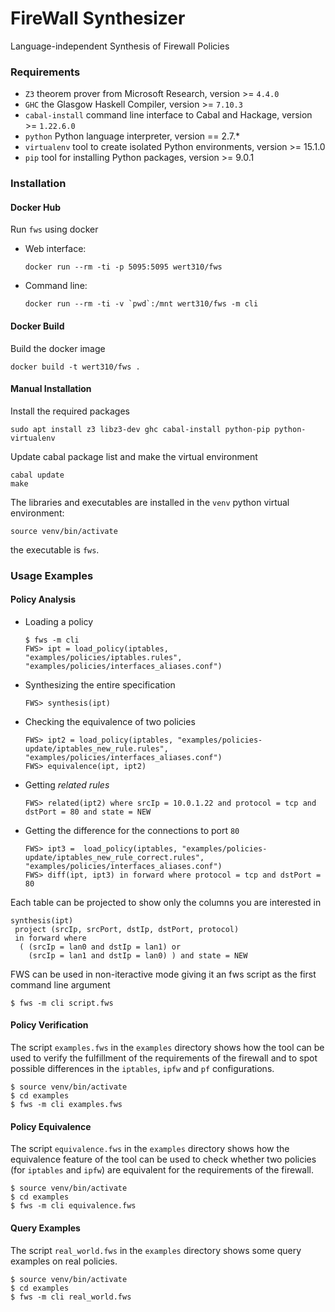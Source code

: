 FireWall Synthesizer
=========
Language-independent Synthesis of Firewall Policies

### Requirements
* `Z3` theorem prover from Microsoft Research, version >= `4.4.0`
* `GHC` the Glasgow Haskell Compiler, version >= `7.10.3`
* `cabal-install` command line interface to Cabal and Hackage, version >= `1.22.6.0`
* `python` Python language interpreter, version == 2.7.*
* `virtualenv` tool to create isolated Python environments, version >= 15.1.0
* `pip` tool for installing Python packages, version >= 9.0.1

### Installation

#### Docker Hub
Run `fws` using docker

- Web interface:
  ```
  docker run --rm -ti -p 5095:5095 wert310/fws
  ```
- Command line:
  ```
  docker run --rm -ti -v `pwd`:/mnt wert310/fws -m cli
  ```

#### Docker Build
Build the docker image
```
docker build -t wert310/fws .
```

#### Manual Installation
Install the required packages
```
sudo apt install z3 libz3-dev ghc cabal-install python-pip python-virtualenv
```
Update cabal package list and make the virtual environment
```
cabal update
make
```
The libraries and executables are installed in the `venv` python virtual environment:
```
source venv/bin/activate
```

the executable is `fws`.

### Usage Examples
#### Policy Analysis
  * Loading a policy
    ```
    $ fws -m cli
    FWS> ipt = load_policy(iptables, "examples/policies/iptables.rules", "examples/policies/interfaces_aliases.conf")
    ```
  * Synthesizing the entire specification
    ```
    FWS> synthesis(ipt)
    ```
  * Checking the equivalence of two policies
    ```
    FWS> ipt2 = load_policy(iptables, "examples/policies-update/iptables_new_rule.rules", "examples/policies/interfaces_aliases.conf")
    FWS> equivalence(ipt, ipt2)
    ```
  * Getting *related rules*
    ```
    FWS> related(ipt2) where srcIp = 10.0.1.22 and protocol = tcp and dstPort = 80 and state = NEW
    ```
  * Getting the difference for the connections to port `80`
    ```
    FWS> ipt3 =  load_policy(iptables, "examples/policies-update/iptables_new_rule_correct.rules", "examples/policies/interfaces_aliases.conf")
    FWS> diff(ipt, ipt3) in forward where protocol = tcp and dstPort = 80
    ```
  
  Each table can be projected to show only the columns you are interested in
  ```
  synthesis(ipt)
   project (srcIp, srcPort, dstIp, dstPort, protocol)
   in forward where
    ( (srcIp = lan0 and dstIp = lan1) or
      (srcIp = lan1 and dstIp = lan0) ) and state = NEW
  ```

  FWS can be used in non-iteractive mode giving it an fws script as the first command line argument
  ```
  $ fws -m cli script.fws
  ```

#### Policy Verification
The script `examples.fws` in the `examples` directory shows how the tool
can be used to verify the fulfillment of the requirements of the firewall and
to spot possible differences in the `iptables`, `ipfw` and `pf` configurations.
```
$ source venv/bin/activate
$ cd examples
$ fws -m cli examples.fws
```
#### Policy Equivalence
The script `equivalence.fws` in the `examples` directory shows how the equivalence
feature of the tool can be used to check whether two policies (for `iptables` and `ipfw`)
are equivalent for the requirements of the firewall.
```
$ source venv/bin/activate
$ cd examples
$ fws -m cli equivalence.fws
```
#### Query Examples
The script `real_world.fws` in the `examples` directory shows some query examples on real
policies.
```
$ source venv/bin/activate
$ cd examples
$ fws -m cli real_world.fws
```
